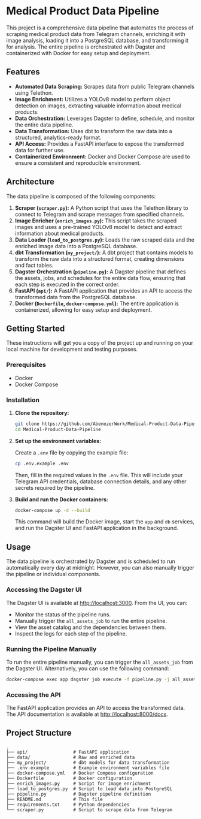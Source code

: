 # Medical Product Data Pipeline

This project is a comprehensive data pipeline that automates the process of scraping medical product data from Telegram channels, enriching it with image analysis, loading it into a PostgreSQL database, and transforming it for analysis. The entire pipeline is orchestrated with Dagster and containerized with Docker for easy setup and deployment.

## Features

- **Automated Data Scraping:** Scrapes data from public Telegram channels using Telethon.
- **Image Enrichment:** Utilizes a YOLOv8 model to perform object detection on images, extracting valuable information about medical products.
- **Data Orchestration:** Leverages Dagster to define, schedule, and monitor the entire data pipeline.
- **Data Transformation:** Uses dbt to transform the raw data into a structured, analytics-ready format.
- **API Access:** Provides a FastAPI interface to expose the transformed data for further use.
- **Containerized Environment:** Docker and Docker Compose are used to ensure a consistent and reproducible environment.

## Architecture

The data pipeline is composed of the following components:

1.  **Scraper (`scraper.py`):** A Python script that uses the Telethon library to connect to Telegram and scrape messages from specified channels.
2.  **Image Enricher (`enrich_images.py`):** This script takes the scraped images and uses a pre-trained YOLOv8 model to detect and extract information about medical products.
3.  **Data Loader (`load_to_postgres.py`):** Loads the raw scraped data and the enriched image data into a PostgreSQL database.
4.  **dbt Transformation (`my_project/`):** A dbt project that contains models to transform the raw data into a structured format, creating dimensions and fact tables.
5.  **Dagster Orchestration (`pipeline.py`):** A Dagster pipeline that defines the assets, jobs, and schedules for the entire data flow, ensuring that each step is executed in the correct order.
6.  **FastAPI (`api/`):** A FastAPI application that provides an API to access the transformed data from the PostgreSQL database.
7.  **Docker (`Dockerfile`, `docker-compose.yml`):** The entire application is containerized, allowing for easy setup and deployment.

## Getting Started

These instructions will get you a copy of the project up and running on your local machine for development and testing purposes.

### Prerequisites

- Docker
- Docker Compose

### Installation

1.  **Clone the repository:**

    ```bash
    git clone https://github.com/AbenezerWork/Medical-Product-Data-Pipeline.git
    cd Medical-Product-Data-Pipeline
    ```

2.  **Set up the environment variables:**

    Create a `.env` file by copying the example file:

    ```bash
    cp .env.example .env
    ```

    Then, fill in the required values in the `.env` file. This will include your Telegram API credentials, database connection details, and any other secrets required by the pipeline.

3.  **Build and run the Docker containers:**

    ```bash
    docker-compose up -d --build
    ```

    This command will build the Docker image, start the `app` and `db` services, and run the Dagster UI and FastAPI application in the background.

## Usage

The data pipeline is orchestrated by Dagster and is scheduled to run automatically every day at midnight. However, you can also manually trigger the pipeline or individual components.

### Accessing the Dagster UI

The Dagster UI is available at [http://localhost:3000](http://localhost:3000). From the UI, you can:

-   Monitor the status of the pipeline runs.
-   Manually trigger the `all_assets_job` to run the entire pipeline.
-   View the asset catalog and the dependencies between them.
-   Inspect the logs for each step of the pipeline.

### Running the Pipeline Manually

To run the entire pipeline manually, you can trigger the `all_assets_job` from the Dagster UI. Alternatively, you can use the following command:

```bash
docker-compose exec app dagster job execute -f pipeline.py -j all_assets_job
```

### Accessing the API

The FastAPI application provides an API to access the transformed data. The API documentation is available at [http://localhost:8000/docs](http://localhost:8000/docs).

## Project Structure

```
.
├── api/                 # FastAPI application
├── data/                # Raw and enriched data
├── my_project/          # dbt models for data transformation
├── .env.example         # Example environment variables file
├── docker-compose.yml   # Docker Compose configuration
├── Dockerfile           # Docker configuration
├── enrich_images.py     # Script for image enrichment
├── load_to_postgres.py  # Script to load data into PostgreSQL
├── pipeline.py          # Dagster pipeline definition
├── README.md            # This file
├── requirements.txt     # Python dependencies
└── scraper.py           # Script to scrape data from Telegram
```